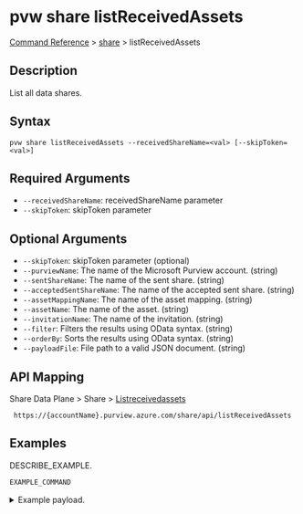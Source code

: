 # pvw share listReceivedAssets
[Command Reference](../../../README.md#command-reference) > [share](./main.md) > listReceivedAssets

## Description
List all data shares.

## Syntax
```
pvw share listReceivedAssets --receivedShareName=<val> [--skipToken=<val>]
```

## Required Arguments
- `--receivedShareName`: receivedShareName parameter
- `--skipToken`: skipToken parameter

## Optional Arguments
- `--skipToken`: skipToken parameter (optional)
- `--purviewName`: The name of the Microsoft Purview account. (string)
- `--sentShareName`: The name of the sent share. (string)
- `--acceptedSentShareName`: The name of the accepted sent share. (string)
- `--assetMappingName`: The name of the asset mapping. (string)
- `--assetName`: The name of the asset. (string)
- `--invitationName`: The name of the invitation. (string)
- `--filter`: Filters the results using OData syntax. (string)
- `--orderBy`: Sorts the results using OData syntax. (string)
- `--payloadFile`: File path to a valid JSON document. (string)

## API Mapping
Share Data Plane > Share > [Listreceivedassets]()
```
 https://{accountName}.purview.azure.com/share/api/listReceivedAssets
```

## Examples
DESCRIBE_EXAMPLE.
```powershell
EXAMPLE_COMMAND
```
<details><summary>Example payload.</summary>
<p>

```json
PASTE_JSON_HERE
```
</p>
</details>